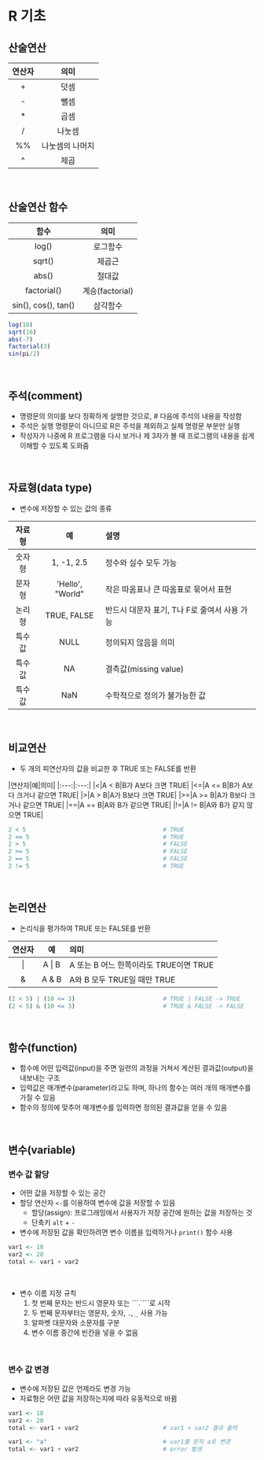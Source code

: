 #  R 기초

## 산술연산

|연산자|의미|
|:---:|:---:|
|+|덧셈|
|-|뺄셈|
|*|곱셈|
|/|나눗셈|
|%%|나눗셈의 나머지|
|^|제곱|

<br>

## 산술연산 함수

|함수|의미|
|:---:|:---:|
|log()|로그함수|
|sqrt()|제곱근|
|abs()|절대값|
|factorial()|계승(factorial)|
|sin(), cos(), tan()|삼각함수|


``` r
log(10)
sqrt(16)
abs(-7)
factorial(3)
sin(pi/2)
```

<br>

## 주석(comment)
+ 명령문의 의미를 보다 정확하게 설명한 것으로, # 다음에 주석의 내용을 작성함
+ 주석은 실행 명령문이 아니므로 R은 주석을 제외하고 실제 명령문 부분만 실행
+ 작성자가 나중에 R 프로그램을 다시 보거나 제 3자가 볼 때 프로그램의 내용을 쉽게 이해할 수 있도록 도와줌

<br>

## 자료형(data type)
+ 변수에 저장할 수 있는 값의 종류

|자료형|예|설명|
|:---:|:---:|:---|
|숫자형|1, -1, 2.5|정수와 실수 모두 가능|
|문자형|'Hello', "World"|작은 따옴표나 큰 따옴표로 묶어서 표현|
|논리형|TRUE, FALSE|반드시 대문자 표기, T나 F로 줄여서 사용 가능|
|특수값|NULL|정의되지 않음을 의미|
|특수값|NA|결측값(missing value)|
|특수값|NaN|수학적으로 정의가 불가능한 값|

<br>

## 비교연산
+ 두 개의 피연산자의 값을 비교한 후 TRUE 또는 FALSE를 반환

|연산자|예|의미|
|:---:|:---:|
|<|A < B|B가 A보다 크면 TRUE|
|<=|A <= B|B가 A보다 크거나 같으면 TRUE|
|>|A > B|A가 B보다 크면 TRUE|
|>=|A >= B|A가 B보다 크거나 같으면 TRUE|
|==|A == B|A와 B가 같으면 TRUE|
|!=|A != B|A와 B가 같지 않으면 TRUE|


``` r
2 < 5                                       # TRUE
2 <= 5                                      # TRUE
2 > 5                                       # FALSE
2 >= 5                                      # FALSE
2 == 5                                      # FALSE
2 != 5                                      # TRUE
```

<br>

## 논리연산
+ 논리식을 평가하여 TRUE 또는 FALSE를 반환

|연산자|예|의미|
|:---:|:---:|:---|
|\||A \| B|A 또는 B 어느 한쪽이라도 TRUE이면 TRUE|
|&|A & B|A와 B 모두 TRUE일 때만 TRUE|


``` r
(2 < 5) | (10 <= 3)                         # TRUE | FALSE -> TRUE
(2 < 5) & (10 <= 3)                         # TRUE & FALSE -> FALSE
```

<br>

## 함수(function)
+ 함수에 어떤 입력값(input)을 주면 일련의 과정을 거쳐서 계산된 결과값(output)을 내보내는 구조
+ 입력값은 매개변수(parameter)라고도 하며, 하나의 함수는 여러 개의 매개변수를 가질 수 있음
+ 함수의 정의에 맞추어 매개변수를 입력하면 정의된 결과값을 얻을 수 있음

<br>

## 변수(variable)

### 변수 값 할당
+ 어떤 값을 저장할 수 있는 공간
+ 할당 연산자 ```<-```를 이용하여 변수에 값을 저장할 수 있음
  + 할당(assign): 프로그래밍에서 사용자가 저장 공간에 원하는 값을 저장하는 것
  + 단축키 ```alt``` + ```-```
+ 변수에 저장된 값을 확인하려면 변수 이름을 입력하거나 ```print()``` 함수 사용


``` r
var1 <- 10
var2 <- 20
total <- var1 + var2
```

<br>

+ 변수 이름 지정 규칙
  1. 첫 번째 문자는 반드시 영문자 또는 ```.````로 시작
  2. 두 번째 문자부터는 영문자, 숫자, ```.```, ```_``` 사용 가능  
  3. 알파벳 대문자와 소문자를 구분
  4. 변수 이름 중간에 빈칸을 넣을 수 없음

<br>

### 변수 값 변경
+ 변수에 저장된 값은 언제라도 변경 가능
+ 자료형은 어떤 값을 저장하는지에 따라 유동적으로 바뀜


``` r
var1 <- 10
var2 <- 20
total <- var1 + var2                        # var1 + var2 결과 출력

var1 <- "a"                                 # var1를 문자 a로 변경
total <- var1 + var2                        # error 발생
```


